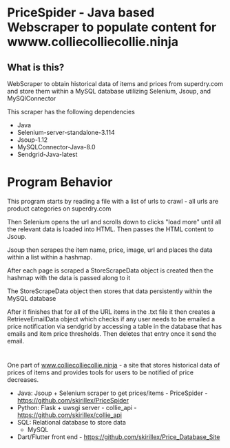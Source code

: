 # PriceSpider - Java based Webscraper to populate content for wwww.colliecolliecollie.ninja

## What is this?
WebScraper to obtain historical data of items and prices from superdry.com and store them within a MySQL database utilizing Selenium, Jsoup, and MySQlConnector

This scraper has the following dependencies
 * Java
 * Selenium-server-standalone-3.114
 * Jsoup-1.12
 * MySQLConnector-Java-8.0
 * Sendgrid-Java-latest


# Program Behavior

This program starts by reading a file with a list of urls to crawl - all urls are product categories on superdry.com

Then Selenium opens the url and scrolls down to clicks "load more" until all the relevant data is loaded into HTML. Then passes the HTML content to Jsoup.

Jsoup then scrapes the item name, price, image, url and places the data  within a list within a hashmap.

After each page is scraped a StoreScrapeData object is created then the hashmap with the data is passed along to it

The StoreScrapeData object then stores that data persistently within the MySQL database

After it finishes that for all of the URL items in the .txt file it then creates a RetrieveEmailData object which checks if any user needs to be emailed a price notification via sendgrid by accessing a table in the database that has emails and item price thresholds. Then deletes that entry once it send the email.


#

One part of www.colliecolliecollie.ninja - a site that stores historical data of prices of items and provides tools for users to be notified of price decreases. 

* Java: Jsoup + Selenium scraper to get prices/items - PriceSpider - https://github.com/skirillex/PriceSpider 
* Python: Flask + uwsgi server - collie_api - https://github.com/skirillex/collie_api
* SQL: Relational database to store data 
    * MySQL
* Dart/Flutter front end - https://github.com/skirillex/Price_Database_Site
